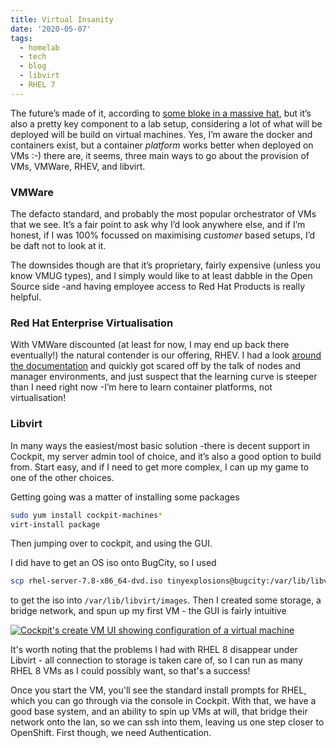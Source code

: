 ```yaml
---
title: Virtual Insanity
date: '2020-05-07'
tags:
  - homelab
  - tech
  - blog
  - libvirt
  - RHEL 7
---
```

The future’s made of it, according to [some bloke in a massive hat](https://youtu.be/4JkIs37a2JE), but it’s also a pretty key component to a lab setup, considering a lot of what will be deployed will be build on virtual machines. Yes, I’m aware the docker and containers exist, but a container *platform* works better when deployed on VMs :-) there are, it seems, three main ways to go about the provision of VMs, VMWare, RHEV, and libvirt. 

### VMWare
The defacto standard, and probably the most popular orchestrator of VMs that we see. It’s a fair point to ask why I’d look anywhere else, and if I’m honest, if I was 100% focussed on maximising *customer* based setups, I’d be daft not to look at it. 

The downsides though are that it’s proprietary, fairly expensive (unless you know VMUG types), and I simply would like to at least dabble in the Open Source side -and having employee access to Red Hat Products is really helpful. 

### Red Hat Enterprise Virtualisation 
With VMWare discounted (at least for now, I may end up back there eventually!) the natural contender is our offering, RHEV. I had a look [around the documentation](https://access.redhat.com/documentation/en-us/red_hat_virtualization/4.3/html-single/installing_red_hat_virtualization_as_a_standalone_manager_with_local_databases/index) and quickly got scared off by the talk of nodes and manager environments, and just suspect that the learning curve is steeper than I need right now -I’m here to learn container platforms, not virtualisation!

### Libvirt
In many ways the easiest/most basic solution -there is decent support in Cockpit, my server admin tool of choice, and it’s also a good option to build from. Start easy, and if I need to get more complex, I can up my game to one of the other choices. 

Getting going was a matter of installing some packages

```bash
sudo yum install cockpit-machines*
virt-install package
```

Then jumping over to cockpit, and using the GUI. 

I did have to get an OS iso onto BugCity, so I used 

```bash
scp rhel-server-7.8-x86_64-dvd.iso tinyexplosions@bugcity:/var/lib/libvirt/images/rhel-server-7.8-x86_64-dvd.iso
```

to get the iso into `/var/lib/libvirt/images`. Then I created some storage, a bridge network, and spun up my first VM - the GUI is fairly intuitive

[![Cockpit's create VM UI showing configuration of a virtual machine](/images/create-vm.png "UI for creating a VM (ignore the warning on installation source, that's to be sorted another day. Still works as it should though)")](/images/create-vm.png)

It's worth noting that the problems I had with RHEL 8 disappear under Libvirt - all connection to storage is taken care of, so I can run as many RHEL 8 VMs as I could possibly want, so that's a success!

Once you start the VM, you'll see the standard install prompts for RHEL, which you can go through via the console in Cockpit. With that, we have a good base system, and an ability to spin up VMs at will, that bridge their network onto the lan, so we can ssh into them, leaving us one step closer to OpenShift. First though, we need Authentication.